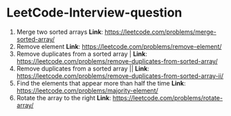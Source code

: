 # LeetCode-Interview-question

1. Merge two sorted arrays  **Link**: https://leetcode.com/problems/merge-sorted-array/
2. Remove element **Link**: https://leetcode.com/problems/remove-element/
3. Remove duplicates from a sorted array | **Link**: https://leetcode.com/problems/remove-duplicates-from-sorted-array/
4. Remove duplicates from a sorted array || **Link**: https://leetcode.com/problems/remove-duplicates-from-sorted-array-ii/
5. Find the elements that appear more than half the time **Link**: https://leetcode.com/problems/majority-element/
6. Rotate the array to the right **Link**: https://leetcode.com/problems/rotate-array/
